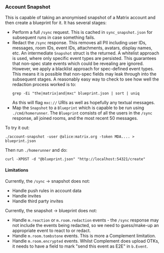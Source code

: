 ### Account Snapshot

This is capable of taking an anonymised snapshot of a Matrix account and then create a blueprint for it. It has several stages:
 - Perform a full `/sync` request. This is cached in `sync_snapshot.json` for subsequent runs in case something fails.
 - Redact the `/sync` response. This removes all PII including user IDs, messages, room IDs, event IDs, attachments, avatars, display names, etc.
   An intermediate `Snapshot` struct is the returned.
   A whitelist approach is used, where only specific event types are persisted. This guarantees that non-spec state events which could be revealing
   are ignored. However, we apply a blacklist approach for spec-defined event types. This means it is possible that non-spec fields may leak through
   into the subsequent stages. A reasonably easy way to check to see how well the redaction process worked is to:
   ```
   grep -Ei "the|matrix|and|mxc" blueprint.json | sort | uniq
   ```
   As this will flag `mxc://` URIs as well as hopefully any textual messages.
 - Map the `Snapshot` to a `Blueprint` which is capable to be run using `./cmd/homerunner`. The `Blueprint` consists of all the users in the `/sync`
   response, all joined rooms, and the most recent 50 messages.


To try it out:
```
./account-snapshot -user @alice:matrix.org -token MDA.... > blueprint.json
```
Then run `./homerunner` and do:
```
curl -XPOST -d "@blueprint.json" "http://localhost:54321/create"
```

#### Limitations

Currently, the `/sync` -> snapshot does not:
 - Handle push rules in account data
 - Handle invites
 - Handle third party invites

Currently, the snapshot -> blueprint does not:
 - Handle `m.reaction` or `m.room.redaction` events - the `/sync` response may not include the events being redacted, so we need to guess/make-up an appropriate
   event to react to or redact.
 - Handle `m.room.tombstone` events. This is more a Complement limitation.
 - Handle `m.room.encrypted` events. Whilst Complement does upload OTKs, it needs to have a field to mark "send this event as E2E" in `b.Event`.